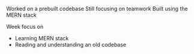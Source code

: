 Worked on a prebuilt codebase
Still focusing on teamwork
Built using the MERN stack

Week focus on
- Learning MERN stack
- Reading and understanding an old codebase
